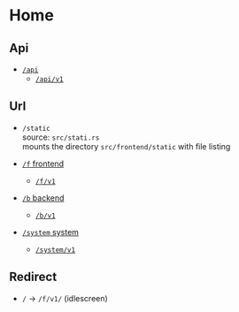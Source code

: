 # Home

## Api
- [`/api`](api/index.md)  
    - [`/api/v1`](api/v1.md)

## Url
- `/static`  
    source: `src/stati.rs`  
    mounts the directory `src/frontend/static` with file listing

- [`/f` frontend](f/index.md)
    - [`/f/v1`](f/v1/index.md)
- [`/b` backend](b/index.md)
    - [`/b/v1`](b/v1/index.md)
- [`/system` system](s/index.md)
    - [`/system/v1`](s/v1/index.md)

## Redirect
- `/` -> `/f/v1/` (idlescreen)